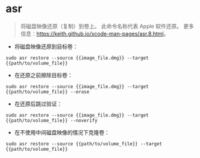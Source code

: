 # asr

> 将磁盘映像还原（复制）到卷上。
> 此命令名称代表 Apple 软件还原。
> 更多信息：<https://keith.github.io/xcode-man-pages/asr.8.html>。

- 将磁盘映像还原到目标卷：

`sudo asr restore --source {{image_file.dmg}} --target {{path/to/volume_file}}`

- 在还原之前擦除目标卷：

`sudo asr restore --source {{image_file.dmg}} --target {{path/to/volume_file}} --erase`

- 在还原后跳过验证：

`sudo asr restore --source {{image_file.dmg}} --target {{path/to/volume_file}} --noverify`

- 在不使用中间磁盘映像的情况下克隆卷：

`sudo asr restore --source {{path/to/volume_file}} --target {{path/to/volume_file}}`